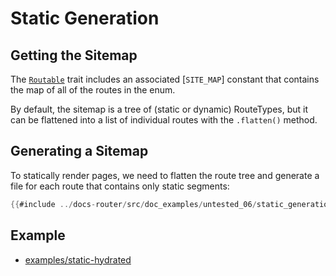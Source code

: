 # Static Generation

## Getting the Sitemap

The [`Routable`] trait includes an associated [`SITE_MAP`] constant that contains the map of all of the routes in the enum.

By default, the sitemap is a tree of (static or dynamic) RouteTypes, but it can be flattened into a list of individual routes with the `.flatten()` method.

## Generating a Sitemap

To statically render pages, we need to flatten the route tree and generate a file for each route that contains only static segments:

```rust
{{#include ../docs-router/src/doc_examples/untested_06/static_generation.rs}}
```

## Example

- [examples/static-hydrated](https://github.com/DioxusLabs/dioxus/tree/v0.5/packages/fullstack/examples/static-hydrated)

[`Routable`]: https://docs.rs/dioxus-router/latest/dioxus_router/components/fn.Routable.html

